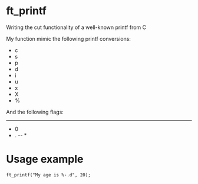 # ft_printf
Writing the cut functionality of a well-known printf from C

My function mimic the following printf conversions:
- c
- s
- p
- d
- i
- u
- x
- X
- %

And the following flags:
-- -
- 0
- .
-- *

# Usage example

```
ft_printf("My age is %-.d", 20);
```
